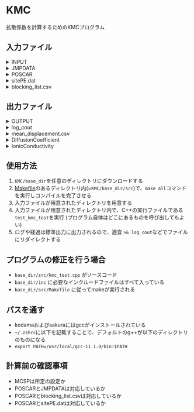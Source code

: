 # KMC
拡散係数を計算するためのKMCプログラム

## 入力ファイル

<details>
<summary>INPUT</summary>

- KMCの設定ファイル
- VASPのINCARのように、”[設定したい変数]=[設定値]”と記述する

```toml
#設定ファイル

#Monte Carlo Step per Particle (MCSP, 修論:Nsteps) : 1度のKMCシミュレーションで1粒子あたり平均何回ジャンプをさせるか
MCSP=10000

#統計平均を取る粒子数 (修論:Nparticles)
AVERAGE=1

#系内に配置する拡散粒子数
NDIFFS=108

#電場を設定するか否か (電場なし=0, 電場あり=1)
EFIELDON=0

#電場によるジャンプ頻度補正の目安、10の対数値で入力する (修論 : アルファの指数に対応)
CORRECT=-1.6

#電場をかける軸方向(+x=1, +y=2, +z=3, -x=-1, -y=-2, -z=-3)
AXIS=1

#PES勾配を打ち消す場合の電場ベクトル
ANTIDRIFT = [0.0, 0.0, 0.0]

#ジャンプリストの平均ジャンプ距離(Ang.) いずれはプログラムで抽出できた方がいいかも
DISTANCEJUMP=1.5

#シミュレーション温度(K)
TEMP=600

#sitePE.datを読み込むかどうか(yes=1, no=0)
SITEPEREAD=1

#blocking_list.csvを読み込むかどうか(yes=1, no=0)
BLOCKINGLISTREAD=1

#blocking_listによるarea blockingを行うかどうか(yes=1, no=0)
BLOCKING=1

#hoppingやrotationのcounterを出力するか(BaZrO3専用)
ROTHOPCOUNT=0

#拡散を考える次元(default=3),2次元PESでも3で問題ない?
DIMENSIONALITY=3
```
</details>

<details>
<summary>JMPDATA</summary>

- 隣接するサイト間を結ぶジャンプ頻度を記述したファイル
- 本研究では、空孔を1、拡散粒子(=プロトン)を2として区別していた
- makejmpdata.shで豊浦先生および藤井さんのjmpdata.csvをJMPDATAの形式に変換可能

```csv
#InitialSiteID, InitialSiteAtom, FinalSiteID, FinalSiteID, Frequency[Hz}
1,2,973,1,21282711265566.7021
1,2,8281,1,21282711265566.7021
```
</details>

<details>
<summary>POSCAR</summary>

- 対象とする格子を記述したファイル、VASPに用いるファイルと同一のフォーマット
</details>

<details>
<summary>sitePE.dat</summary>

- 各サイトのエネルギー(単位:eV)を記載したファイル
- POSCARの行と対応している必要あり

```txt
#siteごとのPotential Energy(eV)
0.987634
0.023498
...
```

</details>

<details>
<summary>blocking_list.csv</summary>

- area blockingを考慮するサイトを1行ずつカンマ区切りで並べたファイル
</details>

## 出力ファイル

<details>
<summary>OUTPUT</summary>

- toml形式で作成されたファイル
- 計算条件などが利用しやすい形でまとまっている

```toml
#This in OUTPUT file written by toml format.

#total_time [s] (average of all KMCs : 全KMCシミュレーションの平均値を計算している, ステップ数を決めればほとんど一致するので)
total_time = 1.204e-08

#concentration [/Ang.^3] 体積あたりの拡散粒子数、濃度
concentration = 1.9487e-03

#temperture [K]
temperture = 600

#ion_charge 拡散種の電荷(integer)
ion_charge = 1

#mean_displacement [Ang.]
mean_displacement = [6.1, -1.1, 2.5]
```
</details>

<details>
<summary>log_cout</summary>

- 出力ログ
- 入力ファイルから読み取った情報、およびプログラムの経過や実行時間などが記録される
</details>

<details>
<summary>mean_displacement.csv</summary>

- 平均変位を出力するファイル

```csv
#the number of KMC, diffusion_id, displacement in x direction [Ang.], displacement in y direction [Ang.], displacement in z direction [Ang.], sum of squared displacement of each jumps in x, y, z [Ang.^2], start_SiteID, end_SiteID, jump_counter of total, rotation, hopping [times]
KMC_times,diffusion_id,dx,dy,dz,sum_x2,sum_y2,sum_z2,start_site,end_site,jump_counter,rot_counter,hop_counter
```
</details>

<details>
<summary>DiffusionCoefficient</summary>

- 電場の影響がない場合、トレーサー拡散係数および集団拡散係数を出力するファイル
- 電場の影響がある場合、伝導度拡散係数を出力するファイル
- PES勾配によるドリフトを考慮していないので注意(=平均変位によるセンタリングを行っていない)

</details>

<details>
<summary>IonicConductivity</summary>

- 電場の影響がない場合、トレーサー拡散係数および集団拡散係数をNernst-Einsteinの関係式を用いて伝導度に換算した値を出力するファイル
- 電場の影響がある場合、ドリフト速度から算出した伝導度を出力するファイル
- PES勾配によるドリフトを考慮していないので注意(=平均変位によるセンタリングを行っていない)

</details>

## 使用方法

1. `KMC/base_dir`を任意のディレクトリにダウンロードする
2. [Makefile](https://zenn.dev/yagiyuki/articles/b5545c3b546bbeb662bf)のあるディレクトリ内(=`KMC/base_dir/src`)で、`make all`コマンドを実行しコンパイルを完了させる
3. 入力ファイルが用意されたディレクトリを用意する
4. 入力ファイルが用意されたディレクトリ内で、C++の実行ファイルである`test_kmc_test`を実行 (プログラム自体はどこにあるものを呼び出してもよい)
5. ログや経過は標準出力に出力されるので、適宜 `>& log_cout`などでファイルにリダイレクトする

## プログラムの修正を行う場合
- `base_dir/src/kmc_test.cpp` がソースコード
- `base_dir/inc` に必要なインクルードファイルはすべて入っている
- `base_dir/src/Makefile` に従ってmakeが実行される


## パスを通す
- kodamaおよびsakuraにはgccがインストールされている
- `~/.zshrc`に以下を記載することで、デフォルトのg++が以下のディレクトリのものになる
- `export PATH=/usr/local/gcc-11.1.0/bin:$PATH`

## 計算前の確認事項

- MCSPは所定の設定か
- POSCARとJMPDATAは対応しているか
- POSCARとblocking_list.csvは対応しているか
- POSCARとsitePE.datは対応しているか